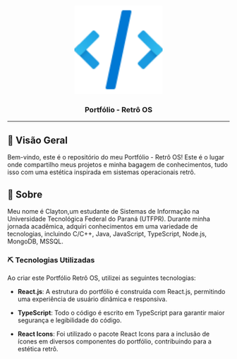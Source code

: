 <p align="center">
  <a href="" rel="noopener">
 <img width=200px height=200px src="public/favicon.ico" alt="Project logo"></a>
</p>

<h3 align="center">Portfólio - Retrô OS</h3>

---

## 🧐 Visão Geral <a name = "visao_geral"></a>

Bem-vindo, este é o repositório do meu Portfólio - Retrô OS! Este é o lugar onde compartilho meus projetos e minha bagagem de conhecimentos, tudo isso com uma estética inspirada em sistemas operacionais retrô. 

## 🧐 Sobre <a name = "sobre"></a>

Meu nome é Clayton,um estudante de Sistemas de Informação na Universidade Tecnológica Federal do Paraná (UTFPR). Durante minha jornada acadêmica, adquiri conhecimentos em uma variedade de tecnologias, incluindo C/C++, Java, JavaScript, TypeScript, Node.js, MongoDB, MSSQL.


### ⛏️ Tecnologias Utilizadas <a name = "tec"></a>
Ao criar este Portfólio Retrô OS, utilizei as seguintes tecnologias:

* __React.js__: A estrutura do portfólio é construída com React.js, permitindo uma experiência de usuário dinâmica e responsiva.

* __TypeScript__: Todo o código é escrito em TypeScript para garantir maior segurança e legibilidade do código.

* __React Icons__: Foi utilizado o pacote React Icons para a inclusão de ícones em diversos componentes do portfólio, contribuindo para a estética retrô.
